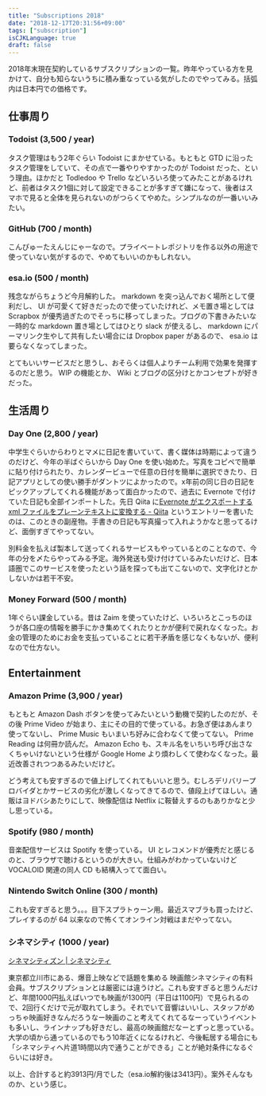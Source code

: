 ```yaml
---
title: "Subscriptions 2018"
date: "2018-12-17T20:31:56+09:00"
tags: ["subscription"]
isCJKLanguage: true
draft: false
---
```


2018年末現在契約しているサブスクリプションの一覧。昨年やっている方を見かけて、自分も知らないうちに積み重なっている気がしたのでやってみる。括弧内は日本円での価格です。

## 仕事周り

### Todoist (3,500 / year)

タスク管理はもう2年ぐらい Todoist にまかせている。もともと GTD に沿ったタスク管理をしていて、その点で一番やりやすかったのが Todoist だった、という理由。ほかだと Todledoo や Trello などいろいろ使ってみたことがあるけれど、前者はタスク1個に対して設定できることが多すぎて嫌になって、後者はスマホで見ると全体を見られないのがつらくてやめた。シンプルなのが一番いいみたい。

### GitHub (700 / month)

こんぴゅーたえんじにゃーなので。プライベートレポジトリを作る以外の用途で使っていない気がするので、やめてもいいのかもしれない。

### esa.io (500 / month)

残念ながらちょうど今月解約した。 markdown を突っ込んでおく場所として便利だし、 UI が可愛くて好きだったので使っていたけれど、メモ置き場としては Scrapbox が優秀過ぎたのでそっちに移ってしまった。ブログの下書きみたいな一時的な markdown 置き場としてはひとり slack が使えるし、 markdown にパーマリンク生やして共有したい場合には Dropbox paper があるので、 esa.io は要らなくなってしまった。

とてもいいサービスだと思うし、おそらくは個人よりチーム利用で効果を発揮するのだと思う。 WIP の機能とか、 Wiki とブログの区分けとかコンセプトが好きだった。

## 生活周り

### Day One (2,800 / year)

中学生ぐらいからわりとマメに日記を書いていて、書く媒体は時期によって違うのだけど、今年の半ばぐらいから Day One を使い始めた。写真をコピペで簡単に貼り付けられたり、カレンダービューで任意の日付を簡単に選択できたり、日記アプリとしての使い勝手がダントツによかったので。x年前の同じ日の日記をピックアップしてくれる機能があって面白かったので、過去に Evernote で付けていた日記も全部インポートした。先日 Qiita に[Evernote がエクスポートする xml ファイルをプレーンテキストに変換する - Qiita](https://qiita.com/chroju/items/a00c46ec3fcc83c2b0b3) というエントリーを書いたのは、このときの副産物。手書きの日記も写真撮って入れようかなと思ってるけど、面倒すぎてやってない。

別料金を払えば製本して送ってくれるサービスもやっているとのことなので、今年の分を〆たらやってみる予定。海外発送も受け付けているみたいだけど、日本語圏でこのサービスを使ったという話を探っても出てこないので、文字化けとかしないかは若干不安。

### Money Forward (500 / month)

1年ぐらい課金している。昔は Zaim を使っていたけど、いろいろとこっちのほうが各口座の情報を勝手にかき集めてくれたりとかが便利で戻れなくなった。お金の管理のためにお金を支払っていることに若干矛盾を感じなくもないが、便利なので仕方ない。

## Entertainment

### Amazon Prime (3,900 / year)

もともと Amazon Dash ボタンを使ってみたいという動機で契約したのだが、その後 Prime Video が始まり、主にその目的で使っている。お急ぎ便はあんまり使ってないし、 Prime Music もいまいち好みに合わなくて使ってない。 Prime Reading は何冊か読んだ。 Amazon Echo も、スキル名をいちいち呼び出さなくちゃいけないという仕様が Google Home より煩わしくて使わなくなった。最近改善されつつあるみたいだけど。

どう考えても安すぎるので値上げしてくれてもいいと思う。むしろデリバリープロバイダとかサービスの劣化が激しくなってきてるので、値段上げてほしい。通販はヨドバシあたりにして、映像配信は Netflix に鞍替えするのもありかなと少し思っている。

### Spotify (980 / month)

音楽配信サービスは Spotify を使っている。 UI とレコメンドが優秀だと感じるのと、ブラウザで聴けるというのが大きい。仕組みがわかっていないけど VOCALOID 関連の同人 CD も結構入ってて面白い。

### Nintendo Switch Online (300 / month)

これも安すぎると思う。。。目下スプラトゥーン用。最近スマブラも買ったけど、プレイするのが 64 以来なので怖くてオンライン対戦はまだやってない。

### シネマシティ (1000 / year)

[シネマシティズン | シネマシティ](https://cinemacity.co.jp/citizen/)

東京都立川市にある、爆音上映などで話題を集める 映画館シネマシティの有料会員。サブスクリプションとは厳密には違うけど。これも安すぎると思うんだけど、年間1000円払えばいつでも映画が1300円（平日は1100円）で見られるので、2回行くだけで元が取れてしまう。それでいて音響はいいし、スタッフがめっちゃ映画好きなんだろうなー映画のこと考えてくれてるなーっていうイベントも多いし、ラインナップも好きだし、最高の映画館だなーとずっと思っている。大学の頃から通っているのでもう10年近くになるけれど、今後転居する場合にも「シネマシティへ片道1時間以内で通うことができる」ことが絶対条件になるぐらいには好き。

以上、合計すると約3913円/月でした（esa.io解約後は3413円）。案外そんなものか、という感じ。

